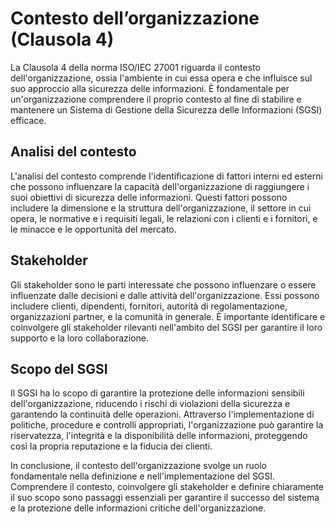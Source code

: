 # Contesto dell’organizzazione (Clausola 4)

La Clausola 4 della norma ISO/IEC 27001 riguarda il contesto dell'organizzazione, ossia l'ambiente in cui essa opera e che influisce sul suo approccio alla sicurezza delle informazioni. È fondamentale per un'organizzazione comprendere il proprio contesto al fine di stabilire e mantenere un Sistema di Gestione della Sicurezza delle Informazioni (SGSI) efficace.

## Analisi del contesto

L'analisi del contesto comprende l'identificazione di fattori interni ed esterni che possono influenzare la capacità dell'organizzazione di raggiungere i suoi obiettivi di sicurezza delle informazioni. Questi fattori possono includere la dimensione e la struttura dell'organizzazione, il settore in cui opera, le normative e i requisiti legali, le relazioni con i clienti e i fornitori, e le minacce e le opportunità del mercato.

## Stakeholder

Gli stakeholder sono le parti interessate che possono influenzare o essere influenzate dalle decisioni e dalle attività dell'organizzazione. Essi possono includere clienti, dipendenti, fornitori, autorità di regolamentazione, organizzazioni partner, e la comunità in generale. È importante identificare e coinvolgere gli stakeholder rilevanti nell'ambito del SGSI per garantire il loro supporto e la loro collaborazione.

## Scopo del SGSI

Il SGSI ha lo scopo di garantire la protezione delle informazioni sensibili dell'organizzazione, riducendo i rischi di violazioni della sicurezza e garantendo la continuità delle operazioni. Attraverso l'implementazione di politiche, procedure e controlli appropriati, l'organizzazione può garantire la riservatezza, l'integrità e la disponibilità delle informazioni, proteggendo così la propria reputazione e la fiducia dei clienti.

In conclusione, il contesto dell'organizzazione svolge un ruolo fondamentale nella definizione e nell'implementazione del SGSI. Comprendere il contesto, coinvolgere gli stakeholder e definire chiaramente il suo scopo sono passaggi essenziali per garantire il successo del sistema e la protezione delle informazioni critiche dell'organizzazione.